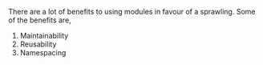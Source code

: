 
 There are a lot of benefits to using modules in favour of a sprawling. Some of the benefits are,
 1. Maintainability
 2. Reusability
 3. Namespacing
